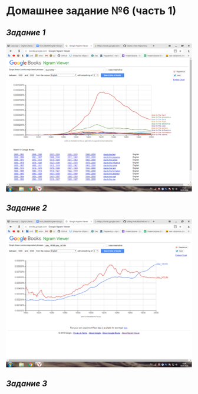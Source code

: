 # Домашнее задание №6 (часть 1)
## _Задание 1_
![](https://github.com/kamarovaendzhe/hw6/blob/master/Снимок1.PNG)
## _Задание 2_
![](https://github.com/kamarovaendzhe/hw6/blob/master/Снимок%202.PNG)
## _Задание 3_
